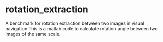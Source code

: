 # rotation_extraction
A benchmark for rotation extraction between two images in visual navigation 
This is a matlab code to calculate rotation angle between two images of the same scale. 
